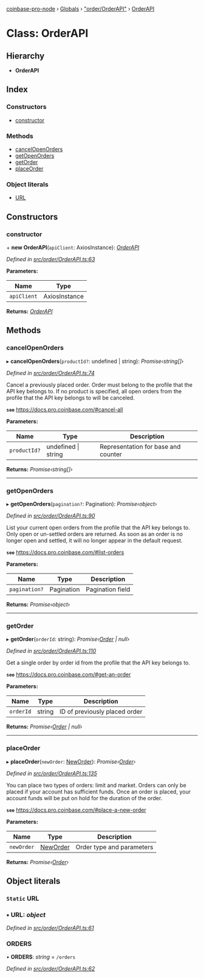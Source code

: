 [coinbase-pro-node](../README.md) › [Globals](../globals.md) › ["order/OrderAPI"](../modules/_order_orderapi_.md) › [OrderAPI](_order_orderapi_.orderapi.md)

# Class: OrderAPI

## Hierarchy

- **OrderAPI**

## Index

### Constructors

- [constructor](_order_orderapi_.orderapi.md#constructor)

### Methods

- [cancelOpenOrders](_order_orderapi_.orderapi.md#cancelopenorders)
- [getOpenOrders](_order_orderapi_.orderapi.md#getopenorders)
- [getOrder](_order_orderapi_.orderapi.md#getorder)
- [placeOrder](_order_orderapi_.orderapi.md#placeorder)

### Object literals

- [URL](_order_orderapi_.orderapi.md#static-url)

## Constructors

### constructor

\+ **new OrderAPI**(`apiClient`: AxiosInstance): _[OrderAPI](_order_orderapi_.orderapi.md)_

_Defined in [src/order/OrderAPI.ts:63](https://github.com/bennyn/coinbase-pro-node/blob/1a12582/src/order/OrderAPI.ts#L63)_

**Parameters:**

| Name        | Type          |
| ----------- | ------------- |
| `apiClient` | AxiosInstance |

**Returns:** _[OrderAPI](_order_orderapi_.orderapi.md)_

## Methods

### cancelOpenOrders

▸ **cancelOpenOrders**(`productId?`: undefined | string): _Promise‹string[]›_

_Defined in [src/order/OrderAPI.ts:74](https://github.com/bennyn/coinbase-pro-node/blob/1a12582/src/order/OrderAPI.ts#L74)_

Cancel a previously placed order. Order must belong to the profile that the API key belongs to. If no product is specified, all open orders from the profile that the API key belongs to will be canceled.

**`see`** https://docs.pro.coinbase.com/#cancel-all

**Parameters:**

| Name         | Type                    | Description                         |
| ------------ | ----------------------- | ----------------------------------- |
| `productId?` | undefined &#124; string | Representation for base and counter |

**Returns:** _Promise‹string[]›_

---

### getOpenOrders

▸ **getOpenOrders**(`pagination?`: Pagination): _Promise‹object›_

_Defined in [src/order/OrderAPI.ts:90](https://github.com/bennyn/coinbase-pro-node/blob/1a12582/src/order/OrderAPI.ts#L90)_

List your current open orders from the profile that the API key belongs to. Only open or un-settled orders are returned. As soon as an order is no longer open and settled, it will no longer appear in the default request.

**`see`** https://docs.pro.coinbase.com/#list-orders

**Parameters:**

| Name          | Type       | Description      |
| ------------- | ---------- | ---------------- |
| `pagination?` | Pagination | Pagination field |

**Returns:** _Promise‹object›_

---

### getOrder

▸ **getOrder**(`orderId`: string): _Promise‹[Order](../interfaces/_order_orderapi_.order.md) | null›_

_Defined in [src/order/OrderAPI.ts:110](https://github.com/bennyn/coinbase-pro-node/blob/1a12582/src/order/OrderAPI.ts#L110)_

Get a single order by order id from the profile that the API key belongs to.

**`see`** https://docs.pro.coinbase.com/#get-an-order

**Parameters:**

| Name      | Type   | Description                   |
| --------- | ------ | ----------------------------- |
| `orderId` | string | ID of previously placed order |

**Returns:** _Promise‹[Order](../interfaces/_order_orderapi_.order.md) | null›_

---

### placeOrder

▸ **placeOrder**(`newOrder`: [NewOrder](../interfaces/_order_orderapi_.neworder.md)): _Promise‹[Order](../interfaces/_order_orderapi_.order.md)›_

_Defined in [src/order/OrderAPI.ts:135](https://github.com/bennyn/coinbase-pro-node/blob/1a12582/src/order/OrderAPI.ts#L135)_

You can place two types of orders: limit and market. Orders can only be placed if your account has sufficient funds. Once an order is placed, your account funds will be put on hold for the duration of the order.

**`see`** https://docs.pro.coinbase.com/#place-a-new-order

**Parameters:**

| Name       | Type                                                   | Description               |
| ---------- | ------------------------------------------------------ | ------------------------- |
| `newOrder` | [NewOrder](../interfaces/_order_orderapi_.neworder.md) | Order type and parameters |

**Returns:** _Promise‹[Order](../interfaces/_order_orderapi_.order.md)›_

## Object literals

### `Static` URL

### ▪ **URL**: _object_

_Defined in [src/order/OrderAPI.ts:61](https://github.com/bennyn/coinbase-pro-node/blob/1a12582/src/order/OrderAPI.ts#L61)_

### ORDERS

• **ORDERS**: _string_ = `/orders`

_Defined in [src/order/OrderAPI.ts:62](https://github.com/bennyn/coinbase-pro-node/blob/1a12582/src/order/OrderAPI.ts#L62)_
